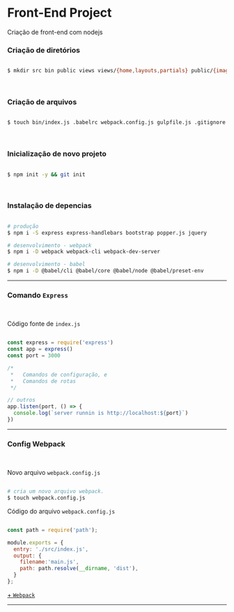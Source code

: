 # Front-End Project

  Criação de front-end com nodejs

### Criação de diretórios
```sh

$ mkdir src bin public views views/{home,layouts,partials} public/{images,fonts,scripts,styles} src/{img,fonts,js,scss}

```
<br>

### Criação de arquivos
```sh

$ touch bin/index.js .babelrc webpack.config.js gulpfile.js .gitignore README.md

```
<br>

### Inicialização de novo projeto
```sh

$ npm init -y && git init  

```
<br>

### Instalação de depencias
```sh

# produção
$ npm i -S express express-handlebars bootstrap popper.js jquery  

# desenvolvimento - webpack
$ npm i -D webpack webpack-cli webpack-dev-server

# desenvolvimento - babel
$ npm i -D @babel/cli @babel/core @babel/node @babel/preset-env

```
<hr>

### Comando `Express`
<br>

 Código fonte de `index.js`

```js

const express = require('express')
const app = express()
const port = 3000

/*
 *   Comandos de configuração, e
 *   Comandos de rotas
 */

// outros
app.listen(port, () => {
  console.log(`server runnin is http://localhost:${port}`)
})


```

<hr>

### Config Webpack
<br>

Novo arquivo `webpack.config.js`

```sh

# cria um novo arquivo webpack.
$ touch webpack.config.js

```
Código do arquivo `webpack.config.js`

```js

const path = require('path');

module.exports = {
  entry: './src/index.js',
  output: {
    filename:'main.js',
    path: path.resolve(__dirname, 'dist'),
  }
};

```
[+ `Webpack`](./docs/WEBPACK.md)
<hr>
